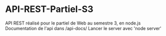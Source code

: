 # API-REST-Partiel-S3

API REST réalisé pour le partiel de Web au semestre 3, en node.js
Documentation de l'api dans /api-docs/
Lancer le server avec 'node server'
